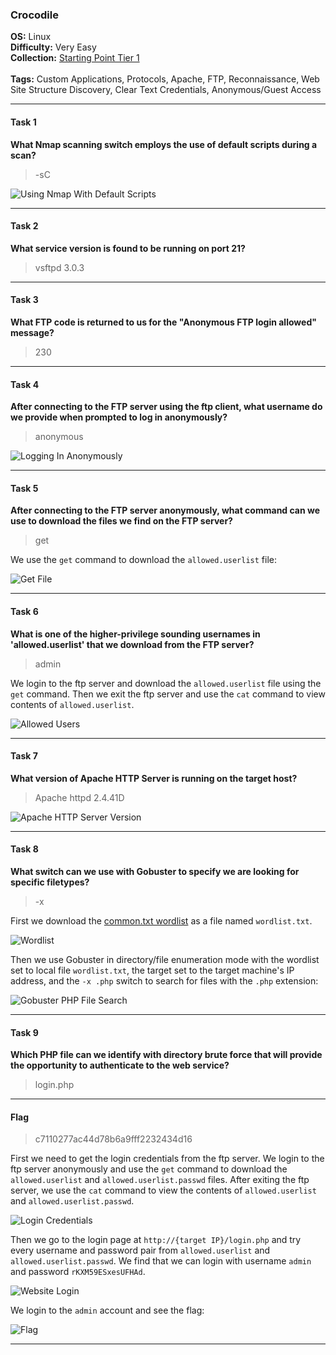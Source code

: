 ### Crocodile

**OS:** Linux<br>
**Difficulty:** Very Easy<br>
**Collection:** [Starting Point Tier 1](/StartingPoint/Tier1/)<br><br>
**Tags:** Custom Applications, Protocols, Apache, FTP, Reconnaissance, Web Site Structure Discovery, Clear Text Credentials, Anonymous/Guest Access<br>


---

#### Task 1

**What Nmap scanning switch employs the use of default scripts during a scan?**

> -sC

![Using Nmap With Default Scripts](default_scripts.png)



---

#### Task 2

**What service version is found to be running on port 21?**

> vsftpd 3.0.3



---

#### Task 3

**What FTP code is returned to us for the "Anonymous FTP login allowed" message?**

> 230



---

#### Task 4

**After connecting to the FTP server using the ftp client, what username do we provide when prompted to log in anonymously?**

> anonymous

![Logging In Anonymously](anonymous_login.png)



---

#### Task 5

**After connecting to the FTP server anonymously, what command can we use to download the files we find on the FTP server?**

> get

We use the `get` command to download the `allowed.userlist` file:

![Get File](get.png)



---

#### Task 6

**What is one of the higher-privilege sounding usernames in 'allowed.userlist' that we download from the FTP server?**

> admin

We login to the ftp server and download the `allowed.userlist` file using the `get` command. Then we exit the ftp server and use the `cat` command to view contents of `allowed.userlist`.

![Allowed Users](allowed_users.png)



---

#### Task 7

**What version of Apache HTTP Server is running on the target host?**

> Apache httpd 2.4.41D

![Apache HTTP Server Version](Apache_version.png)



---

#### Task 8

**What switch can we use with Gobuster to specify we are looking for specific filetypes?**

> -x

First we download the [common.txt wordlist](https://raw.githubusercontent.com/danielmiessler/SecLists/master/Discovery/Web-Content/common.txt) as a file named `wordlist.txt`.

![Wordlist](wordlist.png)

Then we use Gobuster in directory/file enumeration mode with the wordlist set to local file `wordlist.txt`, the target set to the target machine's IP address, and the `-x .php` switch to search for files with the `.php` extension:

![Gobuster PHP File Search](Gobuster.png)



---

#### Task 9

**Which PHP file can we identify with directory brute force that will provide the opportunity to authenticate to the web service?**

> login.php



---

#### Flag

> c7110277ac44d78b6a9fff2232434d16

First we need to get the login credentials from the ftp server. We login to the ftp server anonymously and use the `get` command to download the `allowed.userlist` and `allowed.userlist.passwd` files. After exiting the ftp server, we use the `cat` command to view the contents of `allowed.userlist` and `allowed.userlist.passwd`.

![Login Credentials](passwords.png)

Then we go to the login page at `http://{target IP}/login.php` and try every username and password pair from `allowed.userlist` and `allowed.userlist.passwd`. We find that we can login with username `admin` and password `rKXM59ESxesUFHAd`.

![Website Login](website_login.png)

We login to the `admin` account and see the flag:

![Flag](flag.png)


---